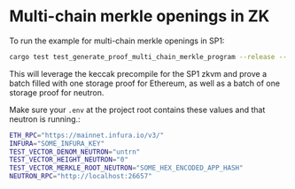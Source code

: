 # Multi-chain merkle openings in ZK
To run the example for multi-chain merkle openings in SP1:

```bash
cargo test test_generate_proof_multi_chain_merkle_program --release -- --nocapture
```

This will leverage the keccak precompile for the SP1 zkvm and prove a batch filled with one storage proof for Ethereum,
as well as a batch of one storage proof for neutron.

Make sure your `.env` at the project root contains these values and that neutron is running.:

```bash
ETH_RPC="https://mainnet.infura.io/v3/"
INFURA="SOME_INFURA_KEY"
TEST_VECTOR_DENOM_NEUTRON="untrn"
TEST_VECTOR_HEIGHT_NEUTRON="0"
TEST_VECTOR_MERKLE_ROOT_NEUTRON="SOME_HEX_ENCODED_APP_HASH"
NEUTRON_RPC="http://localhost:26657"
```